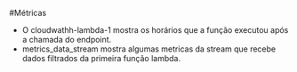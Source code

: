 #Métricas

- O cloudwathh-lambda-1 mostra os horários que a função executou após a chamada do endpoint.
- metrics_data_stream mostra algumas metricas da stream que recebe dados filtrados da primeira função lambda.